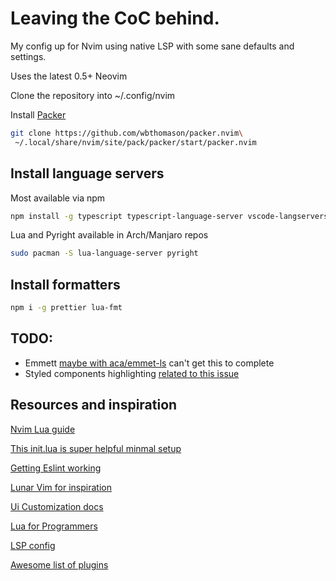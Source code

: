 # Leaving the CoC behind.

My config up for Nvim using native LSP with some sane defaults and settings.

Uses the latest 0.5+ Neovim

Clone the repository into ~/.config/nvim

Install [ Packer ](https://github.com/wbthomason/packer.nvim)

```bash
git clone https://github.com/wbthomason/packer.nvim\
 ~/.local/share/nvim/site/pack/packer/start/packer.nvim
```

## Install language servers

Most available via npm

```bash
npm install -g typescript typescript-language-server vscode-langservers-extracted vls eslint_d

```

Lua and Pyright available in Arch/Manjaro repos

```bash
sudo pacman -S lua-language-server pyright
```

## Install formatters

```bash
npm i -g prettier lua-fmt
```

## TODO:

- Emmett [maybe with aca/emmet-ls](https://github.com/aca/emmet-ls) can't get
  this to complete
- Styled components highlighting [related to this issue](https://github.com/nvim-treesitter/nvim-treesitter/issues/1111)

## Resources and inspiration

[Nvim Lua guide](https://github.com/nanotee/nvim-lua-guide)

[This init.lua is super helpful minmal setup](https://gist.github.com/benfrain/97f2b91087121b2d4ba0dcc4202d252f)

[Getting Eslint working](https://jose-elias-alvarez.medium.com/configuring-neovims-lsp-client-for-typescript-development-5789d58ea9c)

[Lunar Vim for inspiration](https://github.com/ChristianChiarulli/LunarVim)

[Ui Customization docs](https://github.com/neovim/nvim-lspconfig/wiki/UI-customization#change-diagnostic-symbols-in-the-sign-column-gutter)

[Lua for Programmers](https://ebens.me/post/lua-for-programmers-part-1/)

[LSP config](https://github.com/neovim/nvim-lspconfig/blob/master/CONFIG.md)

[Awesome list of plugins](https://github.com/rockerBOO/awesome-neovim)
